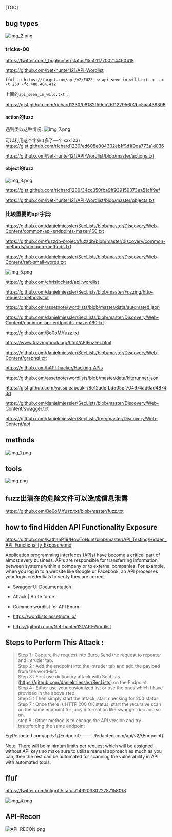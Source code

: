[TOC]

## bug types
![img_2.png](img_2.png)



### tricks-00
https://twitter.com/_bughunter/status/1550117700214460418

https://github.com/Net-hunter121/API-Wordlist

`ffuf -u https://target.com/api/v2/FUZZ -w api_seen_in_wild.txt -c -ac -t 250 -fc 400,404,412`

上面的`api_seen_in_wild.txt`：

https://gist.github.com/richard1230/08182f59cb26112295602bc5aa438306

#### action的fuzz

遇到类似这种情况:
![img_7.png](img_7.png)

可以利用这个字典:(多了一个 xxx123)
https://gist.github.com/richard1230/ed608e004332eb1f9d1f9da773a1d036

https://github.com/Net-hunter121/API-Wordlist/blob/master/actions.txt

#### object的fuzz

![img_8.png](img_8.png)

https://gist.github.com/richard1230/34cc350fba9ff939159373ea51cff9ef

https://github.com/Net-hunter121/API-Wordlist/blob/master/objects.txt









### 比较重要的api字典:


https://github.com/danielmiessler/SecLists/blob/master/Discovery/Web-Content/common-api-endpoints-mazen160.txt

https://github.com/fuzzdb-project/fuzzdb/blob/master/discovery/common-methods/common-methods.txt

https://github.com/danielmiessler/SecLists/blob/master/Discovery/Web-Content/raft-small-words.txt

![img_5.png](img_5.png)

https://github.com/chrislockard/api_wordlist

https://github.com/danielmiessler/SecLists/blob/master/Fuzzing/http-request-methods.txt

https://github.com/assetnote/wordlists/blob/master/data/automated.json

https://github.com/danielmiessler/SecLists/blob/master/Discovery/Web-Content/common-api-endpoints-mazen160.txt

https://github.com/Bo0oM/fuzz.txt

https://www.fuzzingbook.org/html/APIFuzzer.html

https://github.com/danielmiessler/SecLists/blob/master/Discovery/Web-Content/graphql.txt

https://github.com/hAPI-hacker/Hacking-APIs

https://github.com/assetnote/wordlists/blob/master/data/kiterunner.json

https://gist.github.com/yassineaboukir/8e12adefbd505ef704674ad6ad48743d

https://github.com/danielmiessler/SecLists/blob/master/Discovery/Web-Content/swagger.txt

https://github.com/danielmiessler/SecLists/tree/master/Discovery/Web-Content/api






## methods

![img_1.png](img_1.png)


## tools
![img.png](img.png)

## fuzz出潜在的危险文件可以造成信息泄露
https://github.com/Bo0oM/fuzz.txt/blob/master/fuzz.txt


## how  to find Hidden API Functionality Exposure

https://github.com/KathanP19/HowToHunt/blob/master/API_Testing/Hidden_API_Functionality_Exposure.md

Application programming interfaces (APIs) have become a critical part of almost every business. APIs are responsible for transferring information between systems within a company or to external companies. For example, when you log in to a website like Google or Facebook, an API processes your login credentials to verify they are correct.
- Swagger UI Documentation
- Attack | Brute force
- Common wordlist for API Enum :

- https://wordlists.assetnote.io/
- https://github.com/Net-hunter121/API-Wordlist


## Steps to Perform This Attack :
>Step 1 : Capture the request into Burp, Send the request to repeater and intruder tab. <br>
Step 2 : Add the endpoint into the intruder tab and add the payload from the word-list. <br>
Step 3 : First use dictionary attack with SecLists (https://github.com/danielmiessler/SecLists) on the Endpoint. <br>
Step 4 : Either use your customized list or use the ones which I have provided in the above step. <br>
Step 5 : Then simply start the attack, start checking for 200 status.  <br>
Step 7 : Once there is HTTP 200 OK status, start the recursive scan on the same endpoint for juicy information like swagger doc and so on.  <br>
step 8 : Other method is to change the API version and try bruteforcing the same endpoint  <br>

Eg:Redacted.com/api/v1/{Endpoint} ----- Redacted.com/api/v2/{Endpoint}   <br>

Note: There will be minimum limits per request which will be assigned without API keys so make sure to utilize manual approach as much as you can, then the rest can be automated for scanning the vulnerability in API with automated tools.


## ffuf
https://twitter.com/intigriti/status/1462038022787158018

![img_4.png](img_4.png)


## API-Recon
![API_RECON.png](00_API_RECON.png)

